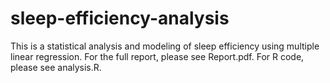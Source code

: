 # sleep-efficiency-analysis
This is a statistical analysis and modeling of sleep efficiency using multiple linear regression. 
For the full report, please see Report.pdf.
For R code, please see analysis.R.
